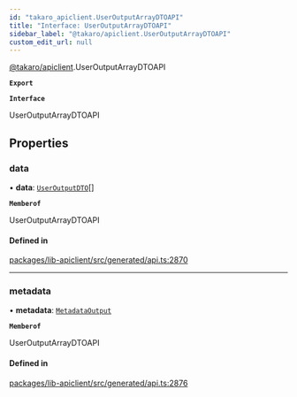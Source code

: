 ```yaml
---
id: "takaro_apiclient.UserOutputArrayDTOAPI"
title: "Interface: UserOutputArrayDTOAPI"
sidebar_label: "@takaro/apiclient.UserOutputArrayDTOAPI"
custom_edit_url: null
---
```


[@takaro/apiclient](../modules/takaro_apiclient.md).UserOutputArrayDTOAPI

**`Export`**

**`Interface`**

UserOutputArrayDTOAPI

## Properties

### data

• **data**: [`UserOutputDTO`](takaro_apiclient.UserOutputDTO.md)[]

**`Memberof`**

UserOutputArrayDTOAPI

#### Defined in

[packages/lib-apiclient/src/generated/api.ts:2870](https://github.com/niekcandaele/Takaro/blob/91fb19b/packages/lib-apiclient/src/generated/api.ts#L2870)

___

### metadata

• **metadata**: [`MetadataOutput`](takaro_apiclient.MetadataOutput.md)

**`Memberof`**

UserOutputArrayDTOAPI

#### Defined in

[packages/lib-apiclient/src/generated/api.ts:2876](https://github.com/niekcandaele/Takaro/blob/91fb19b/packages/lib-apiclient/src/generated/api.ts#L2876)
